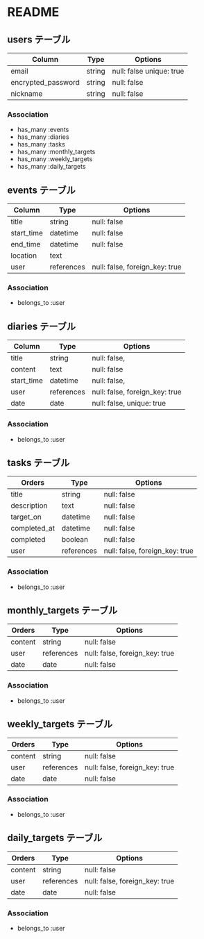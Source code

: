 # README

## users テーブル

| Column               | Type   | Options     |
| -------------------- | ------ | ----------- |
| email                | string | null: false unique: true |
| encrypted_password   | string | null: false |
| nickname             | string | null: false |

### Association

- has_many :events
- has_many :diaries
- has_many :tasks
- has_many :monthly_targets
- has_many :weekly_targets
- has_many :daily_targets



## events テーブル

| Column          | Type       | Options                        |
| --------------- | ---------- | ------------------------------ |
| title            | string     | null: false                    |
| start_time        | datetime    | null: false                    |
| end_time     | datetime    | null: false                    |
| location          | text       |                   |
| user           | references | null: false, foreign_key: true |

### Association
- belongs_to :user


## diaries テーブル

| Column    | Type       | Options                        |
| --------- | ---------- | ------------------------------ |
| title | string     | null: false,                   |
| content   |text   | null: false                    |
| start_time  | datetime     | null: false,                   |
| user     | references | null: false, foreign_key: true |
| date     | date | null: false, unique: true |

### Association

- belongs_to :user



## tasks テーブル

| Orders    | Type       | Options                        |
| --------- | ---------- | ------------------------------ |
| title      | string| null: false |
| description     | text | null: false |
| target_on      | datetime  | null: false |
| completed_at     | datetime  | null: false |
| completed     | boolean | null: false |
| user     | references | null: false, foreign_key: true |


### Association

- belongs_to :user

## monthly_targets テーブル

| Orders    | Type       | Options                        |
| --------- | ---------- | ------------------------------ |
| content      | string| null: false |
| user     | references | null: false, foreign_key: true |
| date     | date | null: false |

### Association

- belongs_to :user

## weekly_targets テーブル

| Orders    | Type       | Options                        |
| --------- | ---------- | ------------------------------ |
| content      | string| null: false |
| user     | references | null: false, foreign_key: true |
| date     | date | null: false |

### Association

- belongs_to :user

## daily_targets テーブル

| Orders    | Type       | Options                        |
| --------- | ---------- | ------------------------------ |
| content      | string| null: false |
| user     | references | null: false, foreign_key: true |
| date     | date | null: false |

### Association

- belongs_to :user

